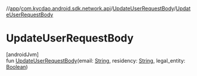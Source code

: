 //[app](../../../index.md)/[com.kycdao.android.sdk.network.api](../index.md)/[UpdateUserRequestBody](index.md)/[UpdateUserRequestBody](-update-user-request-body.md)

# UpdateUserRequestBody

[androidJvm]\
fun [UpdateUserRequestBody](-update-user-request-body.md)(email: [String](https://kotlinlang.org/api/latest/jvm/stdlib/kotlin/-string/index.html), residency: [String](https://kotlinlang.org/api/latest/jvm/stdlib/kotlin/-string/index.html), legal_entity: [Boolean](https://kotlinlang.org/api/latest/jvm/stdlib/kotlin/-boolean/index.html))
